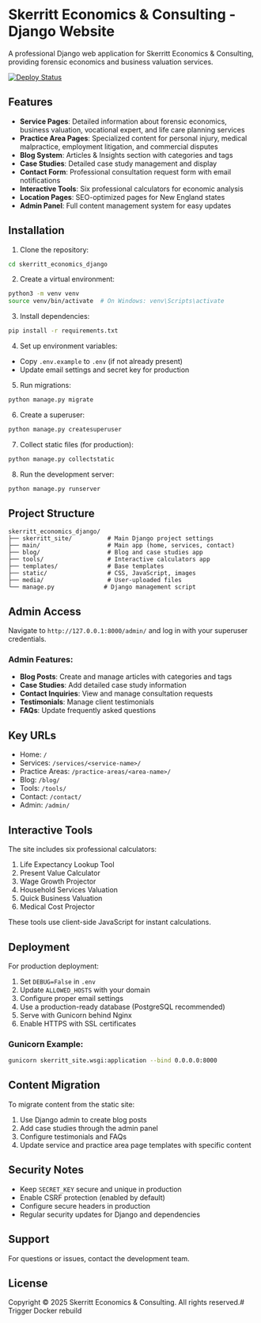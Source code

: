 # Skerritt Economics & Consulting - Django Website

A professional Django web application for Skerritt Economics & Consulting, providing forensic economics and business valuation services.

[![Deploy Status](https://github.com/cskerritt/skerritt-economics-django/actions/workflows/deploy.yml/badge.svg)](https://github.com/cskerritt/skerritt-economics-django/actions/workflows/deploy.yml)

## Features

- **Service Pages**: Detailed information about forensic economics, business valuation, vocational expert, and life care planning services
- **Practice Area Pages**: Specialized content for personal injury, medical malpractice, employment litigation, and commercial disputes
- **Blog System**: Articles & Insights section with categories and tags
- **Case Studies**: Detailed case study management and display
- **Contact Form**: Professional consultation request form with email notifications
- **Interactive Tools**: Six professional calculators for economic analysis
- **Location Pages**: SEO-optimized pages for New England states
- **Admin Panel**: Full content management system for easy updates

## Installation

1. Clone the repository:
```bash
cd skerritt_economics_django
```

2. Create a virtual environment:
```bash
python3 -m venv venv
source venv/bin/activate  # On Windows: venv\Scripts\activate
```

3. Install dependencies:
```bash
pip install -r requirements.txt
```

4. Set up environment variables:
- Copy `.env.example` to `.env` (if not already present)
- Update email settings and secret key for production

5. Run migrations:
```bash
python manage.py migrate
```

6. Create a superuser:
```bash
python manage.py createsuperuser
```

7. Collect static files (for production):
```bash
python manage.py collectstatic
```

8. Run the development server:
```bash
python manage.py runserver
```

## Project Structure

```
skerritt_economics_django/
├── skerritt_site/          # Main Django project settings
├── main/                   # Main app (home, services, contact)
├── blog/                   # Blog and case studies app
├── tools/                  # Interactive calculators app
├── templates/              # Base templates
├── static/                 # CSS, JavaScript, images
├── media/                  # User-uploaded files
└── manage.py              # Django management script
```

## Admin Access

Navigate to `http://127.0.0.1:8000/admin/` and log in with your superuser credentials.

### Admin Features:
- **Blog Posts**: Create and manage articles with categories and tags
- **Case Studies**: Add detailed case study information
- **Contact Inquiries**: View and manage consultation requests
- **Testimonials**: Manage client testimonials
- **FAQs**: Update frequently asked questions

## Key URLs

- Home: `/`
- Services: `/services/<service-name>/`
- Practice Areas: `/practice-areas/<area-name>/`
- Blog: `/blog/`
- Tools: `/tools/`
- Contact: `/contact/`
- Admin: `/admin/`

## Interactive Tools

The site includes six professional calculators:
1. Life Expectancy Lookup Tool
2. Present Value Calculator
3. Wage Growth Projector
4. Household Services Valuation
5. Quick Business Valuation
6. Medical Cost Projector

These tools use client-side JavaScript for instant calculations.

## Deployment

For production deployment:

1. Set `DEBUG=False` in `.env`
2. Update `ALLOWED_HOSTS` with your domain
3. Configure proper email settings
4. Use a production-ready database (PostgreSQL recommended)
5. Serve with Gunicorn behind Nginx
6. Enable HTTPS with SSL certificates

### Gunicorn Example:
```bash
gunicorn skerritt_site.wsgi:application --bind 0.0.0.0:8000
```

## Content Migration

To migrate content from the static site:
1. Use Django admin to create blog posts
2. Add case studies through the admin panel
3. Configure testimonials and FAQs
4. Update service and practice area page templates with specific content

## Security Notes

- Keep `SECRET_KEY` secure and unique in production
- Enable CSRF protection (enabled by default)
- Configure secure headers in production
- Regular security updates for Django and dependencies

## Support

For questions or issues, contact the development team.

## License

Copyright © 2025 Skerritt Economics & Consulting. All rights reserved.# Trigger Docker rebuild
